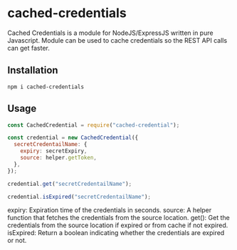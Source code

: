 # cached-credentials

Cached Credentials is a module for NodeJS/ExpressJS written in pure Javascript.
Module can be used to cache credentials so the REST API calls can get faster.

## Installation

```
npm i cached-credentials
```

## Usage

```javascript
const CachedCredential = require("cached-credential");

const credential = new CachedCredential({
  secretCredentailName: {
    expiry: secretExpiry,
    source: helper.getToken,
  },
});

credential.get("secretCredentailName");

credential.isExpired("secretCredentailName");
```

expiry: Expiration time of the credentials in seconds.
source: A helper function that fetches the credentials from the source location.
get(): Get the credentials from the source location if expired or from cache if not expired.
isExpired: Return a boolean indicating whether the credentials are expired or not.

